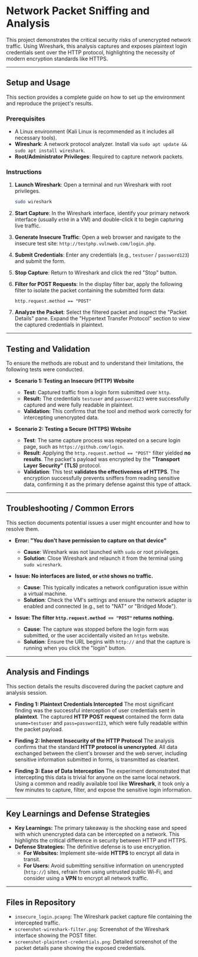 # Network Packet Sniffing and Analysis

This project demonstrates the critical security risks of unencrypted network traffic. Using Wireshark, this analysis captures and exposes plaintext login credentials sent over the HTTP protocol, highlighting the necessity of modern encryption standards like HTTPS.

---

##  Setup and Usage

This section provides a complete guide on how to set up the environment and reproduce the project's results.

### **Prerequisites**

* A Linux environment (Kali Linux is recommended as it includes all necessary tools).
* **Wireshark**: A network protocol analyzer. Install via `sudo apt update && sudo apt install wireshark`.
* **Root/Administrator Privileges**: Required to capture network packets.

### **Instructions**

1.  **Launch Wireshark**: Open a terminal and run Wireshark with root privileges.
    ```bash
    sudo wireshark
    ```

2.  **Start Capture**: In the Wireshark interface, identify your primary network interface (usually `eth0` in a VM) and double-click it to begin capturing live traffic.

3.  **Generate Insecure Traffic**: Open a web browser and navigate to the insecure test site: `http://testphp.vulnweb.com/login.php`.

4.  **Submit Credentials**: Enter any credentials (e.g., `testuser` / `password123`) and submit the form.

5.  **Stop Capture**: Return to Wireshark and click the red "Stop" button.

6.  **Filter for POST Requests**: In the display filter bar, apply the following filter to isolate the packet containing the submitted form data:
    ```
    http.request.method == "POST"
    ```

7.  **Analyze the Packet**: Select the filtered packet and inspect the "Packet Details" pane. Expand the "Hypertext Transfer Protocol" section to view the captured credentials in plaintext.

---

##  Testing and Validation

To ensure the methods are robust and to understand their limitations, the following tests were conducted.

* **Scenario 1: Testing an Insecure (HTTP) Website**
    * **Test:** Captured traffic from a login form submitted over `http`.
    * **Result:** The credentials `testuser` and `password123` were successfully captured and were fully readable in plaintext.
    * **Validation:** This confirms that the tool and method work correctly for intercepting unencrypted data.

* **Scenario 2: Testing a Secure (HTTPS) Website**
    * **Test**: The same capture process was repeated on a secure login page, such as `https://github.com/login`.
    * **Result**: Applying the `http.request.method == "POST"` filter yielded **no results**. The packet's payload was encrypted by the **"Transport Layer Security" (TLS)** protocol.
    * **Validation**: This test **validates the effectiveness of HTTPS**. The encryption successfully prevents sniffers from reading sensitive data, confirming it as the primary defense against this type of attack.

---

##  Troubleshooting / Common Errors

This section documents potential issues a user might encounter and how to resolve them.

* **Error: "You don't have permission to capture on that device"**
    * **Cause**: Wireshark was not launched with `sudo` or root privileges.
    * **Solution**: Close Wireshark and relaunch it from the terminal using `sudo wireshark`.

* **Issue: No interfaces are listed, or `eth0` shows no traffic.**
    * **Cause**: This typically indicates a network configuration issue within a virtual machine.
    * **Solution**: Check the VM's settings and ensure the network adapter is enabled and connected (e.g., set to "NAT" or "Bridged Mode").

* **Issue: The filter `http.request.method == "POST"` returns nothing.**
    * **Cause**: The capture was stopped before the login form was submitted, or the user accidentally visited an `https` website.
    * **Solution**: Ensure the URL begins with `http://` and that the capture is running when you click the "login" button.

---

##  Analysis and Findings

This section details the results discovered during the packet capture and analysis session.

* **Finding 1: Plaintext Credentials Intercepted**
    The most significant finding was the successful interception of user credentials sent in **plaintext**. The captured **HTTP POST request** contained the form data `uname=testuser` and `pass=password123`, which were fully readable within the packet payload.

* **Finding 2: Inherent Insecurity of the HTTP Protocol**
    The analysis confirms that the standard **HTTP protocol is unencrypted**. All data exchanged between the client's browser and the web server, including sensitive information submitted in forms, is transmitted as cleartext.

* **Finding 3: Ease of Data Interception**
    The experiment demonstrated that intercepting this data is trivial for anyone on the same local network. Using a common and readily available tool like **Wireshark**, it took only a few minutes to capture, filter, and expose the sensitive login information.

---

##  Key Learnings and Defense Strategies

* **Key Learnings:** The primary takeaway is the shocking ease and speed with which unencrypted data can be intercepted on a network. This highlights the critical difference in security between HTTP and HTTPS.
* **Defense Strategies:** The definitive defense is to use encryption.
    * **For Websites:** Implement site-wide **HTTPS** to encrypt all data in transit.
    * **For Users:** Avoid submitting sensitive information on unencrypted (`http://`) sites, refrain from using untrusted public Wi-Fi, and consider using a **VPN** to encrypt all network traffic.

---

##  Files in Repository

* `insecure_login.pcapng`: The Wireshark packet capture file containing the intercepted traffic.
* `screenshot-wireshark-filter.png`: Screenshot of the Wireshark interface showing the POST filter.
* `screenshot-plaintext-credentials.png`: Detailed screenshot of the packet details pane showing the exposed credentials.

